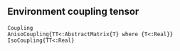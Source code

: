 ## Environment coupling tensor
```@docs
Coupling
AnisoCoupling{TT<:AbstractMatrix{T} where {T<:Real}}
IsoCoupling{TT<:Real}
```
